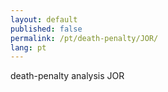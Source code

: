 ```yaml
---
layout: default
published: false
permalink: /pt/death-penalty/JOR/
lang: pt
---
```


death-penalty analysis JOR
